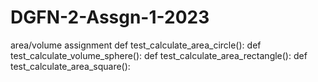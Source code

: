 # DGFN-2-Assgn-1-2023
area/volume assignment
def test_calculate_area_circle():
def test_calculate_volume_sphere():
def test_calculate_area_rectangle():
def test_calculate_area_square():
